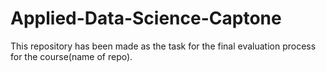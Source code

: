 # Applied-Data-Science-Captone
This repository has been made as the task for the final evaluation process for the course(name of repo).
